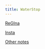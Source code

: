 ```yaml
---
title: WaterStop
---
```



[ReGIna](regina/regina)

[Insta](regina/dynamic-instantiation.md)

[Other notes](notes)